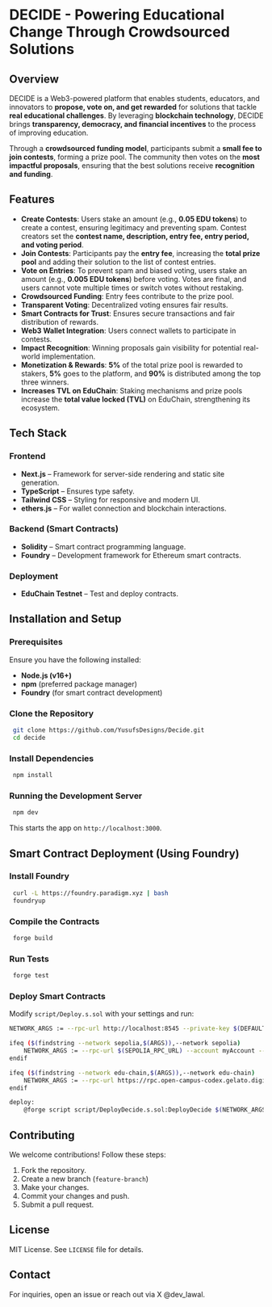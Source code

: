 # DECIDE - Powering Educational Change Through Crowdsourced Solutions

## Overview
DECIDE is a Web3-powered platform that enables students, educators, and innovators to **propose, vote on, and get rewarded** for solutions that tackle **real educational challenges**. By leveraging **blockchain technology**, DECIDE brings **transparency, democracy, and financial incentives** to the process of improving education.

Through a **crowdsourced funding model**, participants submit a **small fee to join contests**, forming a prize pool. The community then votes on the **most impactful proposals**, ensuring that the best solutions receive **recognition and funding**.

## Features
- **Create Contests**: Users stake an amount (e.g., **0.05 EDU tokens**) to create a contest, ensuring legitimacy and preventing spam. Contest creators set the **contest name, description, entry fee, entry period, and voting period**.
- **Join Contests**: Participants pay the **entry fee**, increasing the **total prize pool** and adding their solution to the list of contest entries.
- **Vote on Entries**: To prevent spam and biased voting, users stake an amount (e.g., **0.005 EDU tokens**) before voting. Votes are final, and users cannot vote multiple times or switch votes without restaking.
- **Crowdsourced Funding**: Entry fees contribute to the prize pool.
- **Transparent Voting**: Decentralized voting ensures fair results.
- **Smart Contracts for Trust**: Ensures secure transactions and fair distribution of rewards.
- **Web3 Wallet Integration**: Users connect wallets to participate in contests.
- **Impact Recognition**: Winning proposals gain visibility for potential real-world implementation.
- **Monetization & Rewards**: **5%** of the total prize pool is rewarded to stakers, **5%** goes to the platform, and **90%** is distributed among the top three winners.
- **Increases TVL on EduChain**: Staking mechanisms and prize pools increase the **total value locked (TVL)** on EduChain, strengthening its ecosystem.

## Tech Stack
### Frontend
- **Next.js** – Framework for server-side rendering and static site generation.
- **TypeScript** – Ensures type safety.
- **Tailwind CSS** – Styling for responsive and modern UI.
- **ethers.js** – For wallet connection and blockchain interactions.

### Backend (Smart Contracts)
- **Solidity** – Smart contract programming language.
- **Foundry** – Development framework for Ethereum smart contracts.

### Deployment
- **EduChain Testnet** – Test and deploy contracts.

## Installation and Setup
### Prerequisites
Ensure you have the following installed:
- **Node.js (v16+)**
- **npm** (preferred package manager)
- **Foundry** (for smart contract development)

### Clone the Repository
```sh
 git clone https://github.com/YusufsDesigns/Decide.git
 cd decide
```

### Install Dependencies
```sh
 npm install
```

### Running the Development Server
```sh
 npm dev
```
This starts the app on `http://localhost:3000`.

## Smart Contract Deployment (Using Foundry)
### Install Foundry
```sh
 curl -L https://foundry.paradigm.xyz | bash
 foundryup
```

### Compile the Contracts
```sh
 forge build
```

### Run Tests
```sh
 forge test
```

### Deploy Smart Contracts
Modify `script/Deploy.s.sol` with your settings and run:
```sh
NETWORK_ARGS := --rpc-url http://localhost:8545 --private-key $(DEFAULT_ANVIL_KEY) --broadcast

ifeq ($(findstring --network sepolia,$(ARGS)),--network sepolia)
	NETWORK_ARGS := --rpc-url $(SEPOLIA_RPC_URL) --account myAccount --broadcast --verify --etherscan-api-key $(ETHERSCAN_API_KEY) -vvvv
endif

ifeq ($(findstring --network edu-chain,$(ARGS)),--network edu-chain)
	NETWORK_ARGS := --rpc-url https://rpc.open-campus-codex.gelato.digital/ --account eduAccount1 --skip-simulation --broadcast
endif

deploy:
	@forge script script/DeployDecide.s.sol:DeployDecide $(NETWORK_ARGS)
```

## Contributing
We welcome contributions! Follow these steps:
1. Fork the repository.
2. Create a new branch (`feature-branch`)
3. Make your changes.
4. Commit your changes and push.
5. Submit a pull request.

## License
MIT License. See `LICENSE` file for details.

## Contact
For inquiries, open an issue or reach out via X @dev_lawal.



